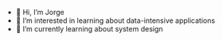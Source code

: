 - 👋 Hi, I’m Jorge
- 👀 I’m interested in learning about data-intensive applications
- 🌱 I’m currently learning about system design
